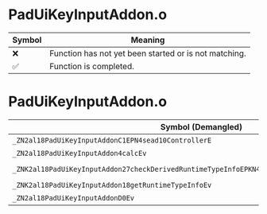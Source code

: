 # PadUiKeyInputAddon.o
| Symbol | Meaning 
| ------------- | ------------- 
| :x: | Function has not yet been started or is not matching. 
| :white_check_mark: | Function is completed. 


# PadUiKeyInputAddon.o
| Symbol (Demangled) | Symbol (Mangled) | Decompiled? |
| ------------- |  ------------- | ------------- |
| `_ZN2al18PadUiKeyInputAddonC1EPN4sead10ControllerE` | `al::PadUiKeyInputAddon::PadUiKeyInputAddon(sead::Controller *)` | :white_check_mark: |
| `_ZN2al18PadUiKeyInputAddon4calcEv` | `al::PadUiKeyInputAddon::calc(void)` | :white_check_mark: |
| `_ZNK2al18PadUiKeyInputAddon27checkDerivedRuntimeTypeInfoEPKN4sead15RuntimeTypeInfo9InterfaceE` | `al::PadUiKeyInputAddon::checkDerivedRuntimeTypeInfo(sead::RuntimeTypeInfo::Interface const*)const` | :white_check_mark: |
| `_ZNK2al18PadUiKeyInputAddon18getRuntimeTypeInfoEv` | `al::PadUiKeyInputAddon::getRuntimeTypeInfo(void)const` | :white_check_mark: |
| `_ZN2al18PadUiKeyInputAddonD0Ev` | `al::PadUiKeyInputAddon::~PadUiKeyInputAddon()` | :white_check_mark: |
